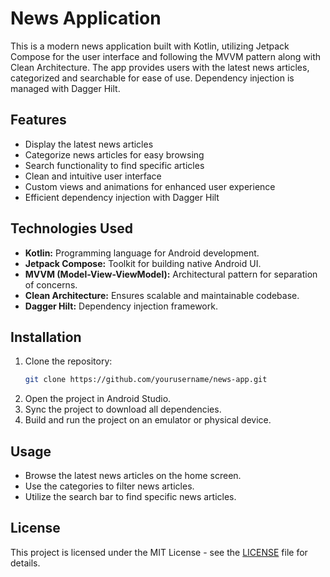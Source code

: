 # News Application

This is a modern news application built with Kotlin, utilizing Jetpack Compose for the user interface and following the MVVM pattern along with Clean Architecture. The app provides users with the latest news articles, categorized and searchable for ease of use. Dependency injection is managed with Dagger Hilt.

## Features

- Display the latest news articles
- Categorize news articles for easy browsing
- Search functionality to find specific articles
- Clean and intuitive user interface
- Custom views and animations for enhanced user experience
- Efficient dependency injection with Dagger Hilt

## Technologies Used

- **Kotlin:** Programming language for Android development.
- **Jetpack Compose:** Toolkit for building native Android UI.
- **MVVM (Model-View-ViewModel):** Architectural pattern for separation of concerns.
- **Clean Architecture:** Ensures scalable and maintainable codebase.
- **Dagger Hilt:** Dependency injection framework.

## Installation

1. Clone the repository:
    ```bash
    git clone https://github.com/yourusername/news-app.git
    ```
2. Open the project in Android Studio.
3. Sync the project to download all dependencies.
4. Build and run the project on an emulator or physical device.

## Usage

- Browse the latest news articles on the home screen.
- Use the categories to filter news articles.
- Utilize the search bar to find specific news articles.

## License

This project is licensed under the MIT License - see the [LICENSE](LICENSE) file for details.
